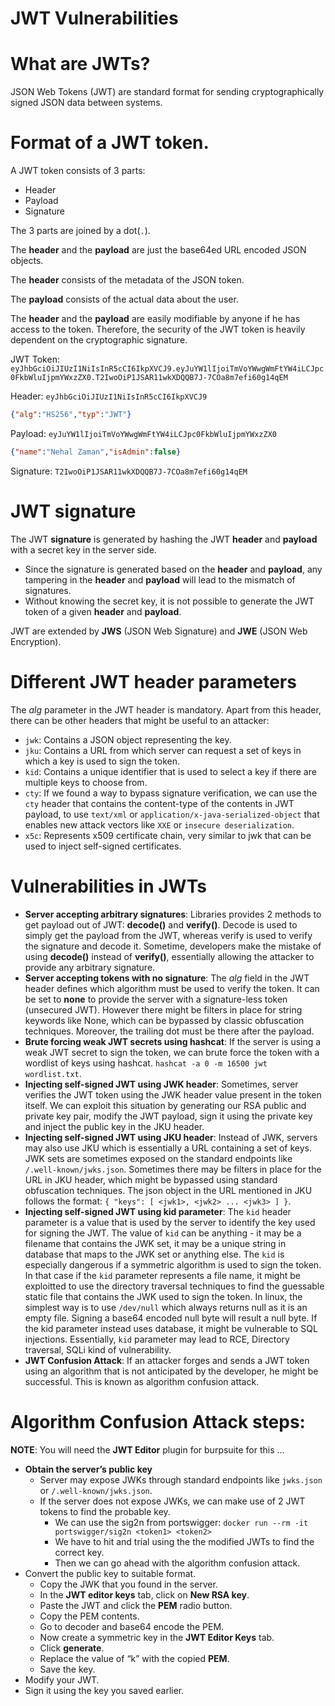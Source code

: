 # JWT Vulnerabilities

# What are JWTs?

JSON Web Tokens (JWT) are standard format for sending cryptographically signed JSON data between systems.

# Format of a JWT token.

A JWT token consists of 3 parts:

- Header
- Payload
- Signature

The 3 parts are joined by a dot(`.`).

The **header** and the **payload** are just the base64ed URL encoded JSON objects.

The **header** consists of the metadata of the JSON token.

The **payload** consists of the actual data about the user.

The **header** and the **payload** are easily modifiable by anyone if he has access to the token. Therefore, the security of the JWT token is heavily dependent on the cryptographic signature.

JWT Token: `eyJhbGciOiJIUzI1NiIsInR5cCI6IkpXVCJ9.eyJuYW1lIjoiTmVoYWwgWmFtYW4iLCJpc0FkbWluIjpmYWxzZX0.T2IwoOiP1JSAR11wkXDQQB7J-7COa8m7efi60g14qEM`

Header: `eyJhbGciOiJIUzI1NiIsInR5cCI6IkpXVCJ9`

```json
{"alg":"HS256","typ":"JWT"}
```

Payload: `eyJuYW1lIjoiTmVoYWwgWmFtYW4iLCJpc0FkbWluIjpmYWxzZX0`

```json
{"name":"Nehal Zaman","isAdmin":false}
```

Signature: `T2IwoOiP1JSAR11wkXDQQB7J-7COa8m7efi60g14qEM`

# JWT signature

The JWT **signature** is generated by hashing the JWT **header** and **payload** with a secret key in the server side.

- Since the signature is generated based on the **header** and **payload**, any tampering in the **header** and **payload** will lead to the mismatch of signatures.
- Without knowing the secret key, it is not possible to generate the JWT token of a given **header** and **payload**.

JWT are extended by **JWS** (JSON Web Signature) and **JWE** (JSON Web Encryption).

# Different JWT header parameters

The *alg* parameter in the JWT header is mandatory. Apart from this header, there can be other headers that might be useful to an attacker:

- `jwk`: Contains a JSON object representing the key.
- `jku`: Contains a URL from which server can request a set of keys in which a key is used to sign the token.
- `kid`: Contains a unique identifier that is used to select a key if there are multiple keys to choose from.
- `cty`: If we found a way to bypass signature verification, we can use the `cty` header that contains the content-type of the contents in JWT payload, to use `text/xml` or `application/x-java-serialized-object` that enables new attack vectors like `XXE` or `insecure deserialization`.
- `x5c`: Represents x509 certificate chain, very similar to jwk that can be used to inject self-signed certificates.

# Vulnerabilities in JWTs

- **Server accepting arbitrary signatures**: Libraries provides 2 methods to get payload out of JWT: **decode()** and **verify()**. Decode is used to simply get the payload from the JWT, whereas verify is used to verify the signature and decode it. Sometime, developers make the mistake of using **decode()** instead of **verify()**, essentially allowing the attacker to provide any arbitrary signature.
- **Server accepting tokens with no signature**: The *alg* field in the JWT header defines which algorithm must be used to verify the token. It can be set to **none** to provide the server with a signature-less token (unsecured JWT). However there might be filters in place for string keywords like None, which can be bypassed by classic obfuscation techniques. Moreover, the trailing dot must be there after the payload.
- **Brute forcing weak JWT secrets using hashcat**: If the server is using a weak JWT secret to sign the token, we can brute force the token with a wordlist of keys using hashcat. `hashcat -a 0 -m 16500 jwt wordlist.txt`.
- **Injecting self-signed JWT using JWK header**: Sometimes, server verifies the JWT token using the JWK header value present in the token itself. We can exploit this situation by generating our RSA public and private key pair, modify the JWT payload, sign it using the private key and inject the public key in the JKU header.
- **Injecting self-signed JWT using JKU header**: Instead of JWK, servers may also use JKU which is essentially a URL containing a set of keys. JWK sets are sometimes exposed on the standard endpoints like `/.well-known/jwks.json`. Sometimes there may be filters in place for the URL in JKU header, which might be bypassed using standard obfuscation techniques. The json object in the URL mentioned in JKU follows the format: `{ "keys": [ <jwk1>, <jwk2> ... <jwk3> ] }`.
- **Injecting self-signed JWT using kid parameter**: The `kid` header parameter is a value that is used by the server to identify the key used for signing the JWT. The value of `kid` can be anything - it may be a filename that contains the JWK set, it may be a unique string in database that maps to the JWK set or anything else. The `kid` is especially dangerous if a symmetric algorithm is used to sign the token. In that case if the `kid` parameter represents a file name, it might be exploitted to use the directory traversal techniques to find the guessable static file that contains the JWK used to sign the token. In linux, the simplest way is to use `/dev/null` which always returns null as it is an empty file. Signing a base64 encoded null byte will result a null byte. If the kid parameter instead uses database, it might be vulnerable to SQL injections. Essentially, `kid` parameter may lead to RCE, Directory traversal, SQLi kind of vulnerability.
- **JWT Confusion Attack**: If an attacker forges and sends a JWT token using an algorithm that is not anticipated by the developer, he might be successful. This is known as algorithm confusion attack.

# Algorithm Confusion Attack steps:

**NOTE**: You will need the **JWT Editor** plugin for burpsuite for this … 

- **Obtain the server’s public key**
    - Server may expose JWKs through standard endpoints like `jwks.json` or `/.well-known/jwks.json`.
    - If the server does not expose JWKs, we can make use of 2 JWT tokens to find the probable key.
        - We can use the sig2n from portswigger: `docker run --rm -it portswigger/sig2n <token1> <token2>`
        - We have to hit and trial using the the modified JWTs to find the correct key.
        - Then we can go ahead with the algorithm confusion attack.
- Convert the public key to suitable format.
    - Copy the JWK that you found in the server.
    - In the **JWT editor keys** tab, click on **New RSA key**.
    - Paste the JWT and click the **PEM** radio button.
    - Copy the PEM contents.
    - Go to decoder and base64 encode the PEM.
    - Now create a symmetric key in the **JWT Editor Keys** tab.
    - Click **generate**.
    - Replace the value of “k” with the copied **PEM**.
    - Save the key.
- Modify your JWT.
- Sign it using the key you saved earlier.